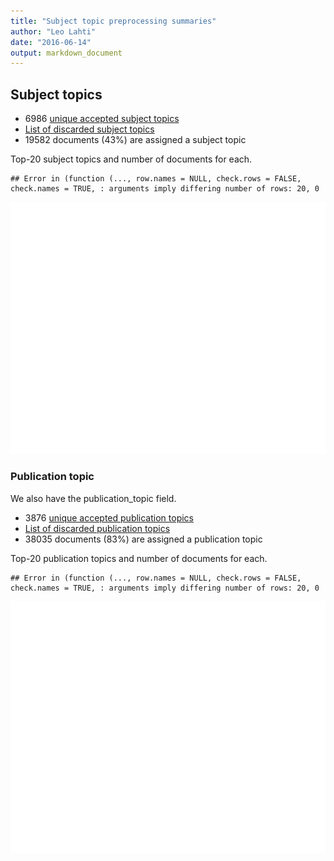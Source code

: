 ```yaml
---
title: "Subject topic preprocessing summaries"
author: "Leo Lahti"
date: "2016-06-14"
output: markdown_document
---
```


## Subject topics



  * 6986 [unique accepted subject topics](output.tables/subject_topic_accepted.csv)
  * [List of discarded subject topics](output.tables/subject_topic_discarded.csv)
  * 19582 documents (43%) are assigned a subject topic 


Top-20 subject topics and number of documents for each.


```
## Error in (function (..., row.names = NULL, check.rows = FALSE, check.names = TRUE, : arguments imply differing number of rows: 20, 0
```

![plot of chunk summarytopics22](figure/summarytopics22-1.png)

### Publication topic

We also have the publication_topic field.



  * 3876 [unique accepted publication topics](output.tables/publication_topic_accepted.csv)
  * [List of discarded publication topics](output.tables/publication_topic_discarded.csv)
  * 38035 documents (83%) are assigned a publication topic 


Top-20 publication topics and number of documents for each.


```
## Error in (function (..., row.names = NULL, check.rows = FALSE, check.names = TRUE, : arguments imply differing number of rows: 20, 0
```

![plot of chunk summarytopics223](figure/summarytopics223-1.png)

